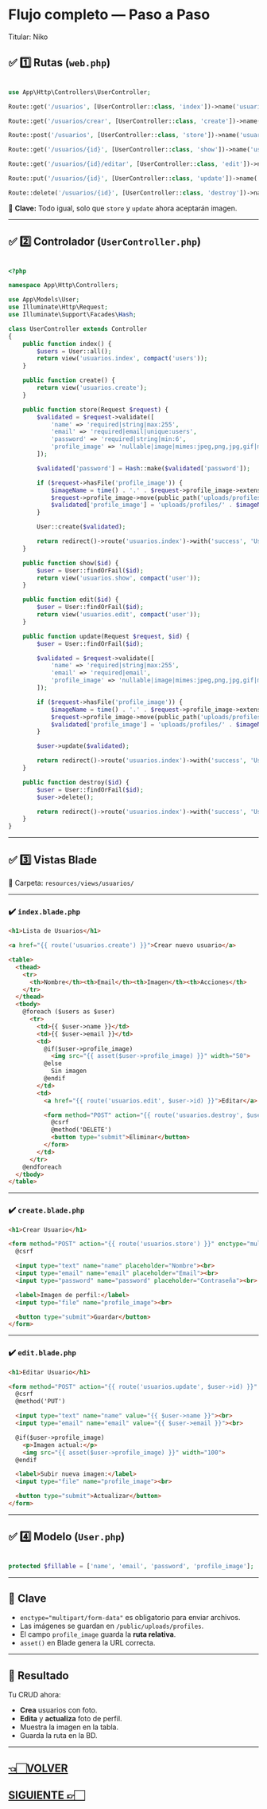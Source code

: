 # Flujo completo — Paso a Paso

Titular: Niko

## ✅ 1️⃣ **Rutas (`web.php`)**

```php

use App\Http\Controllers\UserController;

Route::get('/usuarios', [UserController::class, 'index'])->name('usuarios.index');

Route::get('/usuarios/crear', [UserController::class, 'create'])->name('usuarios.create');

Route::post('/usuarios', [UserController::class, 'store'])->name('usuarios.store');

Route::get('/usuarios/{id}', [UserController::class, 'show'])->name('usuarios.show');

Route::get('/usuarios/{id}/editar', [UserController::class, 'edit'])->name('usuarios.edit');

Route::put('/usuarios/{id}', [UserController::class, 'update'])->name('usuarios.update');

Route::delete('/usuarios/{id}', [UserController::class, 'destroy'])->name('usuarios.destroy');

```

📌 **Clave:** Todo igual, solo que `store` y `update` ahora aceptarán imagen.

---

## ✅ 2️⃣ **Controlador (`UserController.php`)**

```php

<?php

namespace App\Http\Controllers;

use App\Models\User;
use Illuminate\Http\Request;
use Illuminate\Support\Facades\Hash;

class UserController extends Controller
{
    public function index() {
        $users = User::all();
        return view('usuarios.index', compact('users'));
    }

    public function create() {
        return view('usuarios.create');
    }

    public function store(Request $request) {
        $validated = $request->validate([
            'name' => 'required|string|max:255',
            'email' => 'required|email|unique:users',
            'password' => 'required|string|min:6',
            'profile_image' => 'nullable|image|mimes:jpeg,png,jpg,gif|max:2048'
        ]);

        $validated['password'] = Hash::make($validated['password']);

        if ($request->hasFile('profile_image')) {
            $imageName = time() . '.' . $request->profile_image->extension();
            $request->profile_image->move(public_path('uploads/profiles'), $imageName);
            $validated['profile_image'] = 'uploads/profiles/' . $imageName;
        }

        User::create($validated);

        return redirect()->route('usuarios.index')->with('success', 'Usuario creado!');
    }

    public function show($id) {
        $user = User::findOrFail($id);
        return view('usuarios.show', compact('user'));
    }

    public function edit($id) {
        $user = User::findOrFail($id);
        return view('usuarios.edit', compact('user'));
    }

    public function update(Request $request, $id) {
        $user = User::findOrFail($id);

        $validated = $request->validate([
            'name' => 'required|string|max:255',
            'email' => 'required|email',
            'profile_image' => 'nullable|image|mimes:jpeg,png,jpg,gif|max:2048'
        ]);

        if ($request->hasFile('profile_image')) {
            $imageName = time() . '.' . $request->profile_image->extension();
            $request->profile_image->move(public_path('uploads/profiles'), $imageName);
            $validated['profile_image'] = 'uploads/profiles/' . $imageName;
        }

        $user->update($validated);

        return redirect()->route('usuarios.index')->with('success', 'Usuario actualizado!');
    }

    public function destroy($id) {
        $user = User::findOrFail($id);
        $user->delete();

        return redirect()->route('usuarios.index')->with('success', 'Usuario eliminado!');
    }
}

```

---

## ✅ 3️⃣ **Vistas Blade**

📂 Carpeta: `resources/views/usuarios/`

---

### ✔️ `index.blade.php`

```html
<h1>Lista de Usuarios</h1>

<a href="{{ route('usuarios.create') }}">Crear nuevo usuario</a>

<table>
  <thead>
    <tr>
      <th>Nombre</th><th>Email</th><th>Imagen</th><th>Acciones</th>
    </tr>
  </thead>
  <tbody>
    @foreach ($users as $user)
      <tr>
        <td>{{ $user->name }}</td>
        <td>{{ $user->email }}</td>
        <td>
          @if($user->profile_image)
            <img src="{{ asset($user->profile_image) }}" width="50">
          @else
            Sin imagen
          @endif
        </td>
        <td>
          <a href="{{ route('usuarios.edit', $user->id) }}">Editar</a>

          <form method="POST" action="{{ route('usuarios.destroy', $user->id) }}">
            @csrf
            @method('DELETE')
            <button type="submit">Eliminar</button>
          </form>
        </td>
      </tr>
    @endforeach
  </tbody>
</table>

```

---

### ✔️ `create.blade.php`

```html
<h1>Crear Usuario</h1>

<form method="POST" action="{{ route('usuarios.store') }}" enctype="multipart/form-data">
  @csrf

  <input type="text" name="name" placeholder="Nombre"><br>
  <input type="email" name="email" placeholder="Email"><br>
  <input type="password" name="password" placeholder="Contraseña"><br>

  <label>Imagen de perfil:</label>
  <input type="file" name="profile_image"><br>

  <button type="submit">Guardar</button>
</form>

```

---

### ✔️ `edit.blade.php`

```html
<h1>Editar Usuario</h1>

<form method="POST" action="{{ route('usuarios.update', $user->id) }}" enctype="multipart/form-data">
  @csrf
  @method('PUT')

  <input type="text" name="name" value="{{ $user->name }}"><br>
  <input type="email" name="email" value="{{ $user->email }}"><br>

  @if($user->profile_image)
    <p>Imagen actual:</p>
    <img src="{{ asset($user->profile_image) }}" width="100">
  @endif

  <label>Subir nueva imagen:</label>
  <input type="file" name="profile_image"><br>

  <button type="submit">Actualizar</button>
</form>

```

---

## ✅ 4️⃣ **Modelo (`User.php`)**

```php

protected $fillable = ['name', 'email', 'password', 'profile_image'];

```

---

## 📌 Clave

- `enctype="multipart/form-data"` es obligatorio para enviar archivos.
- Las imágenes se guardan en `/public/uploads/profiles`.
- El campo `profile_image` guarda la **ruta relativa**.
- `asset()` en Blade genera la URL correcta.

---

## 🚀 **Resultado**

Tu CRUD ahora:

- **Crea** usuarios con foto.
- **Edita** y **actualiza** foto de perfil.
- Muestra la imagen en la tabla.
- Guarda la ruta en la BD.

---

## [👈🏻VOLVER](Lista%20rápida%20de%20comandos.md)

## [SIGUIENTE 👉🏻](Consejos%20de%20producción.md)